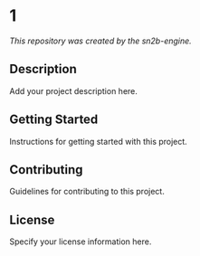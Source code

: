 # 1

_This repository was created by the sn2b-engine._

## Description

Add your project description here.

## Getting Started

Instructions for getting started with this project.

## Contributing

Guidelines for contributing to this project.

## License

Specify your license information here.